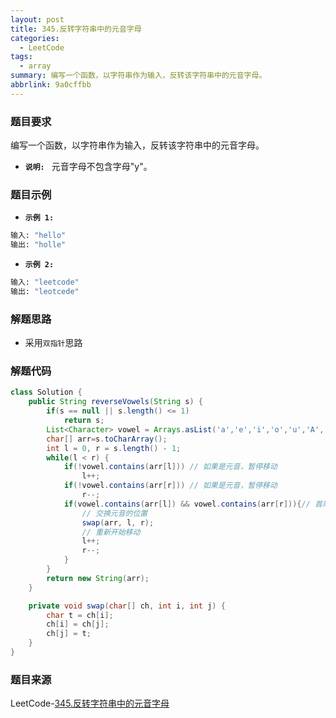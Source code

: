 ```yaml
---
layout: post
title: 345.反转字符串中的元音字母
categories:
  - LeetCode
tags:
  - array
summary: 编写一个函数，以字符串作为输入，反转该字符串中的元音字母。
abbrlink: 9a0cffbb
---
```


### 题目要求
编写一个函数，以字符串作为输入，反转该字符串中的元音字母。

- **`说明: `** 
元音字母不包含字母"y"。

### 题目示例
- **`示例 1: `** 
```sh
输入: "hello"
输出: "holle"
```

- **`示例 2: `** 
```sh
输入: "leetcode"
输出: "leotcede"
```


### 解题思路
- 采用`双指针`思路

### 解题代码
```java
class Solution {
    public String reverseVowels(String s) {
        if(s == null || s.length() <= 1)
            return s;
        List<Character> vowel = Arrays.asList('a','e','i','o','u','A','E','I','O','U');
        char[] arr=s.toCharArray();
        int l = 0, r = s.length() - 1;
        while(l < r) {
            if(!vowel.contains(arr[l])) // 如果是元音，暂停移动
                l++;
            if(!vowel.contains(arr[r])) // 如果是元音，暂停移动
                r--;
            if(vowel.contains(arr[l]) && vowel.contains(arr[r])){// 首尾都找到元音
                // 交换元音的位置
                swap(arr, l, r);
                // 重新开始移动
                l++;
                r--;
            }
        }
        return new String(arr);
    }

    private void swap(char[] ch, int i, int j) {
        char t = ch[i];
        ch[i] = ch[j];
        ch[j] = t;
    }
}
```

### 题目来源
LeetCode-[345.反转字符串中的元音字母](https://leetcode-cn.com/problems/reverse-vowels-of-a-string/)
